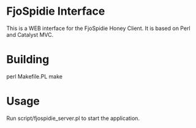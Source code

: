 FjoSpidie Interface
===================
This is a WEB interface for the FjoSpidie Honey Client.
It is based on Perl and Catalyst MVC.

Building
========
perl Makefile.PL
make

Usage
=====
Run script/fjospidie_server.pl to start the application.
